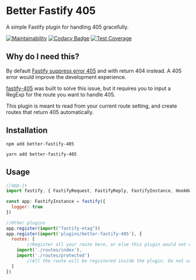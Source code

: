 # Better Fastify 405

A simple Fastify plugin for handling 405 gracefully.

[![Maintainability](https://api.codeclimate.com/v1/badges/23557cfcd9416cc4f098/maintainability)](https://codeclimate.com/github/winston0410/better-fastify-405/maintainability) [![Codacy Badge](https://app.codacy.com/project/badge/Grade/a88113b4d6ac4acbb90be5864aacae27)](https://www.codacy.com/gh/winston0410/better-fastify-405/dashboard?utm_source=github.com&amp;utm_medium=referral&amp;utm_content=winston0410/better-fastify-405&amp;utm_campaign=Badge_Grade) [![Test Coverage](https://api.codeclimate.com/v1/badges/23557cfcd9416cc4f098/test_coverage)](https://codeclimate.com/github/winston0410/better-fastify-405/test_coverage) 

## Why do I need this?

By default [Fastify suppress error 405](https://github.com/fastify/fastify/issues/917) and with return 404 instead. A 405 error would improve the development experience.

[fastify-405](https://github.com/Eomm/fastify-405) was built to solve this issue, but it requires you to input a RegExp for the route you want to handle 405.

This plugin is meant to read from your current route setting, and create routes that return 405 automatically.

## Installation

```shell
npm add better-fastify-405
```

```shell
yarn add better-fastify-405
```

## Usage

```javascript
//app.js
import fastify, { FastifyRequest, FastifyReply, FastifyInstance, HookHandlerDoneFunction, RouteOptions } from 'fastify';

const app: FastifyInstance = fastify({
  logger: true
})

//Other plugins
app.register(import("fastify-etag"))
app.register(import('plugins/better-fastify-405'), {
  routes: [
		//Register all your route here, or else this plugin would not work.
    import('./routes/index'),
    import('./routes/protected')
		//All the route will be registered inside the plugin. Do not use app.register() here.
  ]
})
```
